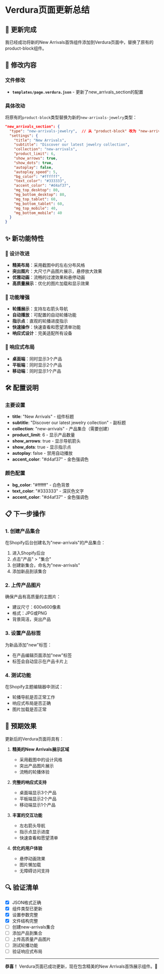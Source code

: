 # Verdura页面更新总结

## 🎉 更新完成

我已经成功将新的New Arrivals首饰组件添加到Verdura页面中，替换了原有的product-block组件。

## 📝 修改内容

### 文件修改
- **`templates/page.verdura.json`** - 更新了new_arrivals_section的配置

### 具体改动
将原有的`product-block`类型替换为新的`new-arrivals-jewelry`类型：

```json
"new_arrivals_section": {
  "type": "new-arrivals-jewelry",  // 从 "product-block" 改为 "new-arrivals-jewelry"
  "settings": {
    "title": "New Arrivals",
    "subtitle": "Discover our latest jewelry collection",
    "collection": "new-arrivals",
    "product_limit": 6,
    "show_arrows": true,
    "show_dots": true,
    "autoplay": false,
    "autoplay_speed": 5,
    "bg_color": "#ffffff",
    "text_color": "#333333",
    "accent_color": "#d4af37",
    "mg_top_desktop": 80,
    "mg_bottom_desktop": 80,
    "mg_top_tablet": 60,
    "mg_bottom_tablet": 60,
    "mg_top_mobile": 40,
    "mg_bottom_mobile": 40
  }
}
```

## ✨ 新功能特性

### 🎨 设计改进
- **精美布局**：采用截图中的左右分布风格
- **突出图片**：大尺寸产品图片展示，悬停放大效果
- **优雅动画**：流畅的过渡效果和悬停动画
- **高质量展示**：优化的图片加载和显示效果

### 🚀 功能增强
- **轮播展示**：支持左右箭头导航
- **自动播放**：可配置的自动轮播功能
- **指示点**：直观的轮播进度指示
- **快速操作**：快速查看和愿望清单功能
- **响应式设计**：完美适配所有设备

### 📱 响应式布局
- **桌面端**：同时显示3个产品
- **平板端**：同时显示2个产品
- **移动端**：同时显示1个产品

## 🛠️ 配置说明

### 主要设置
- **title**: "New Arrivals" - 组件标题
- **subtitle**: "Discover our latest jewelry collection" - 副标题
- **collection**: "new-arrivals" - 产品集合（需要创建）
- **product_limit**: 6 - 显示产品数量
- **show_arrows**: true - 显示导航箭头
- **show_dots**: true - 显示指示点
- **autoplay**: false - 禁用自动播放
- **accent_color**: "#d4af37" - 金色强调色

### 颜色配置
- **bg_color**: "#ffffff" - 白色背景
- **text_color**: "#333333" - 深灰色文字
- **accent_color**: "#d4af37" - 金色强调色

## 📋 下一步操作

### 1. 创建产品集合
在Shopify后台创建名为"new-arrivals"的产品集合：
1. 进入Shopify后台
2. 点击"产品" > "集合"
3. 创建新集合，命名为"new-arrivals"
4. 添加新品到该集合

### 2. 上传产品图片
确保产品有高质量的主图片：
- 建议尺寸：600x600像素
- 格式：JPG或PNG
- 背景简洁，突出产品

### 3. 设置产品标签
为新品添加"new"标签：
- 在产品编辑页面添加"new"标签
- 标签会自动显示在产品卡片上

### 4. 测试功能
在Shopify主题编辑器中测试：
- 轮播导航是否正常工作
- 响应式布局是否正确
- 图片加载是否正常

## 🎯 预期效果

更新后的Verdura页面将具有：

1. **精美的New Arrivals展示区域**
   - 采用截图中的设计风格
   - 突出产品图片展示
   - 流畅的轮播体验

2. **完整的响应式支持**
   - 桌面端显示3个产品
   - 平板端显示2个产品
   - 移动端显示1个产品

3. **丰富的交互功能**
   - 左右箭头导航
   - 指示点显示进度
   - 快速查看和愿望清单

4. **优化的用户体验**
   - 悬停动画效果
   - 图片懒加载
   - 无障碍访问支持

## 🔍 验证清单

- [x] JSON格式正确
- [x] 组件类型已更新
- [x] 设置参数完整
- [x] 文件结构完整
- [ ] 创建new-arrivals集合
- [ ] 添加产品到集合
- [ ] 上传高质量产品图片
- [ ] 测试轮播功能
- [ ] 验证响应式布局

---

**恭喜！** Verdura页面已成功更新，现在包含精美的New Arrivals首饰展示组件。🎉 